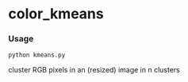 # color_kmeans

### Usage  
```
python kmeans.py
```

cluster RGB pixels in an (resized) image in n clusters
